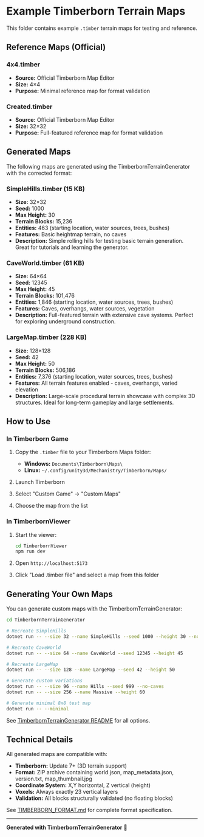 # Example Timberborn Terrain Maps

This folder contains example `.timber` terrain maps for testing and reference.

## Reference Maps (Official)

### 4x4.timber
- **Source:** Official Timberborn Map Editor
- **Size:** 4×4
- **Purpose:** Minimal reference map for format validation

### Created.timber
- **Source:** Official Timberborn Map Editor
- **Size:** 32×32
- **Purpose:** Full-featured reference map for format validation

## Generated Maps

The following maps are generated using the TimberbornTerrainGenerator with the corrected format:

### SimpleHills.timber (15 KB)
- **Size:** 32×32
- **Seed:** 1000
- **Max Height:** 30
- **Terrain Blocks:** 15,236
- **Entities:** 463 (starting location, water sources, trees, bushes)
- **Features:** Basic heightmap terrain, no caves
- **Description:** Simple rolling hills for testing basic terrain generation. Great for tutorials and learning the generator.

### CaveWorld.timber (61 KB)
- **Size:** 64×64
- **Seed:** 12345
- **Max Height:** 45
- **Terrain Blocks:** 101,476
- **Entities:** 1,846 (starting location, water sources, trees, bushes)
- **Features:** Caves, overhangs, water sources, vegetation
- **Description:** Full-featured terrain with extensive cave systems. Perfect for exploring underground construction.

### LargeMap.timber (228 KB)
- **Size:** 128×128
- **Seed:** 42
- **Max Height:** 50
- **Terrain Blocks:** 506,186
- **Entities:** 7,376 (starting location, water sources, trees, bushes)
- **Features:** All terrain features enabled - caves, overhangs, varied elevation
- **Description:** Large-scale procedural terrain showcase with complex 3D structures. Ideal for long-term gameplay and large settlements.

## How to Use

### In Timberborn Game

1. Copy the `.timber` file to your Timberborn Maps folder:
   - **Windows:** `Documents\Timberborn\Maps\`
   - **Linux:** `~/.config/unity3d/Mechanistry/Timberborn/Maps/`

2. Launch Timberborn

3. Select "Custom Game" → "Custom Maps"

4. Choose the map from the list

### In TimberbornViewer

1. Start the viewer:
   ```bash
   cd TimberbornViewer
   npm run dev
   ```

2. Open `http://localhost:5173`

3. Click "Load .timber file" and select a map from this folder

## Generating Your Own Maps

You can generate custom maps with the TimberbornTerrainGenerator:

```bash
cd TimberbornTerrainGenerator

# Recreate SimpleHills
dotnet run -- --size 32 --name SimpleHills --seed 1000 --height 30 --no-caves --no-overhangs

# Recreate CaveWorld
dotnet run -- --size 64 --name CaveWorld --seed 12345 --height 45

# Recreate LargeMap
dotnet run -- --size 128 --name LargeMap --seed 42 --height 50

# Generate custom variations
dotnet run -- --size 96 --name Hills --seed 999 --no-caves
dotnet run -- --size 256 --name Massive --height 60

# Generate minimal 8x8 test map
dotnet run -- --minimal
```

See [TimberbornTerrainGenerator README](../TimberbornTerrainGenerator/README.md) for all options.

## Technical Details

All generated maps are compatible with:
- **Timberborn:** Update 7+ (3D terrain support)
- **Format:** ZIP archive containing world.json, map_metadata.json, version.txt, map_thumbnail.jpg
- **Coordinate System:** X,Y horizontal, Z vertical (height)
- **Voxels:** Always exactly 23 vertical layers
- **Validation:** All blocks structurally validated (no floating blocks)

See [TIMBERBORN_FORMAT.md](../TIMBERBORN_FORMAT.md) for complete format specification.

---

**Generated with TimberbornTerrainGenerator** 🌲
